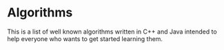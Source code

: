 # Algorithms
This is a list of well known algorithms written in C++ and Java intended to help everyone who wants to get started learning them.
